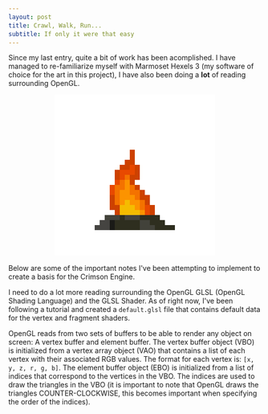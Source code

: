 ```yaml
---
layout: post
title: Crawl, Walk, Run... 
subtitle: If only it were that easy
---
```


Since my last entry, quite a bit of work has been acomplished. I have managed to re-familiarize myself with Marmoset Hexels 3 (my software of choice for the art in this project), I have also been doing a **lot** of reading surrounding OpenGL.

<p align="center">
    <img src="/img/2021-12-08-Camp_Fire.gif" />
</p>

Below are some of the important notes I've been attempting to implement to create a basis for the Crimson Engine.

I need to do a lot more reading surrounding the OpenGL GLSL (OpenGL Shading Language) and the GLSL Shader. As of right now, I've been following a tutorial and created a `default.glsl` file that contains default data for the vertex and fragment shaders.

OpenGL reads from two sets of buffers to be able to render any object on screen: A vertex buffer and element buffer. The vertex buffer object (VBO) is initialized from a vertex array object (VAO) that contains a list of each vertex with their associated RGB values. The format for each vertex is:
`[x, y, z, r, g, b]`. The element buffer object (EBO) is initialized from a list of indices that correspond to the vertices in the VBO. The indices are used to draw the triangles in the VBO (it is important to note that OpenGL draws the triangles COUNTER-CLOCKWISE, this becomes important when specifying the order of the indices).

[//]: # (TODO: FINISH THIS BLOGPOST)